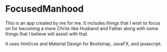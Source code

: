 # FocusedManhood

This is an app created by me for me.  It includes things that I wish to focus on for becoming a more Christ-like Husband and Father
along with some things that I believe will assist with that.

It uses html/css and Material Design for Bootstrap, JavaFX, and javascript.
